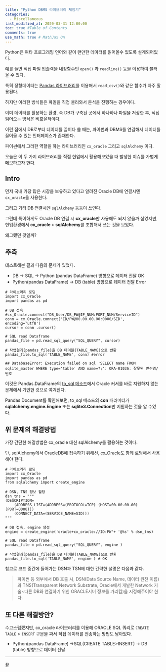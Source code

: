 ```yaml
---
title: "Python DBMS 라이브러리 체험기"
categories: 
  - Miscellaneous
last_modified_at: 2020-03-31 12:00:00
toc: true #Table of Contents
comments: true
use_math: true # MathJax On
---
```


Python은 여타 프로그래밍 언어와 같이 왠만한 데이터를 읽어올수 있도록 설계되어있다.

예를 들면 직접 파일 입출력을 내장함수인 `open()` 과 `readline()` 등을 이용하여 불러올 수 있다.

특히 정형데이터는 [Pandas 라이브러리](https://pandas.pydata.org/)를 이용해서 `read_csv()`와 같은 함수가 자주 활용된다. 

하지만 이러한 방식들은 파일을 직접 불러와서 분석을 진행하는 경우이다.

이미 데이터를 활용하는 환경, 즉 DB가 구축된 곳에서 하나하나 파일을 저장한 후, 직접 읽어오는 방식은 비효율적이다.

이런 점에서 DB로부터 데이터를 끌어다 쓸 때는, 파이썬과 DBMS를 연결해서 데이터를 끌어올 수 있는 인터페이스가 존재한다.

파이썬에서 그러한 역할을 하는 라이브러리인 `cx_oracle` 그리고 `sqlAlchemy` 이다.

오늘은 이 두 가지 라이브러리를 직접 현업에서 활용해보았을 때 발생한 이슈를 가볍게 메모하고자 한다.

## Intro

먼저 국내 가장 많은 시장을 보유하고 있다고 알려진 Oracle DB에 연결시엔 `cx_oracle`을 사용한다.

그리고 기타 DB 연결시엔 `sqlAlchemy` 등등이 쓰인다.

그런데 특이하게도 Oracle DB 연결 시 **cx_oracle**만 사용해도 되지 않을까 싶었지만, 현업환경에서 **cx_oracle + sqlAlchemy**를 조합해서 쓰는 것을 보았다.

왜그랬던 것일까?

## 추측

테스트해본 결과 다음의 문제가 있었다.

- DB -> SQL -> Python (pandas DataFrame) 방향으로 데이터 전달 OK
- Python(pandas DataFrame) -> DB (table) 방향으로 데이터 전달 Error

``` {PYTHON}
# 라이브러리 로딩
import cx_Oracle
import pandas as pd

# DB 접속
#cx_Oracle.connect("DB_User/DB_PW@IP_NUM:PORT_NUM/ServiceID")
conn = cx_Oracle.connect('ID/PW@00.00.00.00:0000/SID', encoding='utf8')
cursor = conn .cursor()

# SQL read Dataframe
pandas_file = pd.read_sql_query("SQL_QUERY", cursor)

# 작업결과(pandas_file)을 DB 테이블(TABLE_NAME)으로 반환
pandas_file.to_sql('TABLE_NAME', conn) #error

## DatabaseError: Execution failed on sql 'SELECT name FROM sqlite_master WHERE type='table' AND name=?;': ORA-01036: 잘못된 변수명/번호
```

이것은 Pandas.DataFrame의 [to_sql 메소드](https://pandas.pydata.org/pandas-docs/stable/reference/api/pandas.DataFrame.to_sql.html)에서 Oracle 커서를 바로 지원하지 않는 문제에서 기인한 것으로 여겨진다.

Pandas Document를 확인해보면, to_sql 메소드의 **con** 패러미터가 **sqlalchemy.engine.Engine** 또는 **sqlite3.Connection**만 지원하는 것을 알 수있다.

## 위 문제의 해결방법

가장 간단한 해결방법은 cx_oracle 대신 sqlAlchemy를 활용하는 것이다.

단, sqlAlchemy에서 OracleDB에 접속하기 위해선, cx_Oracle도 함께 로딩해서 사용해야 한다.

```{PYTHON}
# 라이브러리 로딩
import cx_Oracle
import pandas as pd
from sqlalchemy import create_engine

# DSN, TNS 정보 할당
dsn_tns = """
(DESCRIPTION=
    (ADDRESS_LIST=(ADDRESS=(PROTOCOL=TCP) (HOST=00.00.00.00)(PORT=0000)))
    (CONNECT_DATA=(SERVICE_NAME=SID)))
"""

# DB 접속, engine 생성
engine = create_engine('oracle+cx_oracle://ID:PW'+ '@%s' % dsn_tns)

# SQL read Dataframe
pandas_file = pd.read_sql_query("SQL_QUERY", engine )

# 작업결과(pandas_file)을 DB 테이블(TABLE_NAME)으로 반환
pandas_file.to_sql('TABLE_NAME', engine ) # OK
```

참고로 코드 중간에 들어가는 DSN과 TSN에 대한 간략한 설명은 다음과 같다.
>
> 파이썬 등 외부에서 DB 호출 시, DSN(Data Source Name, 데이터 원천 이름) 과 TNS(Transparent Network Substrate, Oracle에서 개발한 Network 기술~다른 DB와 연결하기 위한 ORACLE서버 정보를 가리킴)을 지정해주어야 한다. 

## 또 다른 해결방안?

수고스럽겠지만, cx_oracle 라이브러리를 이용해  ORACLE SQL 쿼리로 `CREATE TABLE` > `INSERT` 구문을 짜서 직접 데이터를 전송하는 방법도 남아있다.
- Python(pandas DataFrame) ->SQL(CREATE TABLE>INSERT) -> DB (table) 방향으로 데이터 전달

-----

끝
